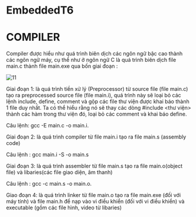 # EmbeddedT6

# COMPILER
Compiler được hiểu như quá trình biên dịch các ngôn ngữ bậc cao thành các ngôn ngữ máy, cụ thể như ở ngôn ngữ C là quá trình biên dịch file main.c thành file main.exe qua bốn giai đoạn :


![11](https://github.com/thaithang2000/EmbeddedT6/assets/136157839/ac78b520-dea8-4ed8-aa6e-ccf4d5608a2d)

Giai đoạn 1: là quá trình tiền xử lý (Preprocessor) từ source file (file main.c) tạo ra preprocessed source file (file main.i), quá trình này sẽ loại bỏ các lệnh include, define, comment và gộp các file thư viện được khai báo thành 1 file duy nhất. Ta có thể hiểu rằng nó sẽ thay các dòng #include <thư viện> thành các hàm trong thư viện đó, loại bỏ các comment và khai báo define.

Câu lệnh: gcc -E main.c -o main.i.

Giai đoạn 2: là quá trình compiler từ file main.i tạo ra file main.s (assembly code)

Câu lệnh : gcc main.i -S -o main.s

Giai đoạn 3: là quá trình assembler từ file main.s tạo ra file main.o(object file) và libaries(các file giao diện, âm thanh)

Câu lệnh : gcc -c main.s -o main.o.

Giao đoạn 4: là quá trình linker từ file main.o tạo ra file main.exe (đối với máy tính) và file main.h để nạp vào vi điều khiển (đối với vi điều khiển) và executable (gồm các file hình, video từ libaries) 
